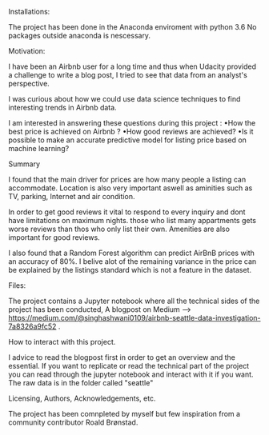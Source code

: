 Installations:

The project has been done in the Anaconda enviroment with python 3.6 No packages outside anaconda is nescessary.

Motivation:

I have been an Airbnb user for a long time and thus when Udacity provided a challenge to write a blog post, I tried to see that data from an analyst's perspective.

I was curious about how we could use data science techniques to find interesting trends in Airbnb data.

I am interested in answering these questions during this project :
•How the best price is achieved on Airbnb ?
•How good reviews are achieved?
•Is it possible to make an accurate predictive model for listing price based on machine learning?

Summary

I found that the main driver for prices are how many people a listing can accommodate. Location is also very important aswell as aminities such as TV, parking, Internet and air condition.

In order to get good reviews it vital to respond to every inquiry and dont have limitations on maximum nights. those who list many appartments gets worse reviews than thos who only list their own. Amenities are also important for good reviews.

I also found that a Random Forest algorithm can predict AirBnB prices with an accuracy of 80%. I belive alot of the remaining variance in the price can be explained by the listings standard which is not a feature in the dataset.

Files:

The project contains a Jupyter notebook where all the technical sides of the project has been conducted, A blogpost on Medium --> https://medium.com/@singhashwani0109/airbnb-seattle-data-investigation-7a8326a9fc52 .

How to interact with this project.

I advice to read the blogpost first in order to get an overview and the essential. If you want to replicate or read the technical part of the project you can read through the jupyter notebook and interact with it if you want. The raw data is in the folder called "seattle"

Licensing, Authors, Acknowledgements, etc.

The project has been comnpleted by myself but few inspiration from a community contributor Roald Brønstad.
